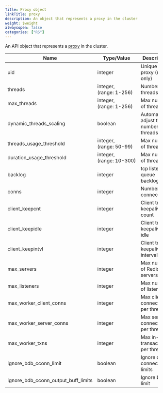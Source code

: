 ```yaml
---
Title: Proxy object
linkTitle: proxy
description: An object that represents a proxy in the cluster
weight: $weight
alwaysopen: false
categories: ["RS"]
---
```


An API object that represents a [proxy](https://en.wikipedia.org/wiki/Proxy_server) in the cluster.

| Name | Type/Value | Description |
|------|------------|-------------|
| uid                                  | integer     | Unique ID of proxy (read-only) |
| threads                              | integer, <nobr>(range: 1-256)</nobr> | Number of threads |
| max_threads                          | integer, <nobr>(range: 1-256)</nobr> | Max number of threads |
| dynamic_threads_scaling              | boolean     | Automatically adjust the number of threads|
| threads_usage_threshold              | integer, <nobr>(range: 50-99)</nobr> | Max number of threads |
| duration_usage_threshold             | integer, <nobr>(range: 10-300)</nobr> | Max number of threads |
| backlog                              | integer     | tcp listen queue backlog |
| conns                                | integer     | Number of connections |
| client_keepcnt                       | integer     | Client tcp keepalive count |
| client_keepidle                      | integer     | Client tcp keepalive idle |
| client_keepintvl                     | integer     | Client tcp keepalive interval |
| max_servers                          | integer     | Max number of Redis servers |
| max_listeners                        | integer     | Max number of listeners |
| max_worker_client_conns              | integer     | Max client connections per thread |
| max_worker_server_conns              | integer     | Max server connections per thread |
| max_worker_txns                      | integer     | Max in-flight transactions per thread |
| ignore_bdb_cconn_limit               | boolean     | Ignore client connection limits |
| ignore_bdb_cconn_output_buff_limits  | boolean     | Ignore buffer limit |

